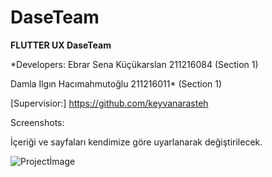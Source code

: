 # DaseTeam

**FLUTTER UX DaseTeam**

*Developers:
Ebrar Sena Küçükarslan 211216084  (Section 1)

Damla Ilgın Hacımahmutoğlu 211216011*  (Section 1)

[Supervisior:]  https://github.com/keyvanarasteh

Screenshots:

İçeriği ve sayfaları kendimize göre uyarlanarak değiştirilecek.

![Projectİmage](https://user-images.githubusercontent.com/94714194/208311398-19c83979-9d0e-46c0-a698-3a2f26c3443a.png)

